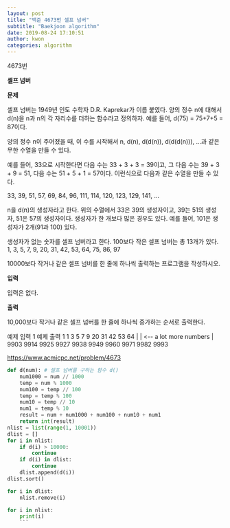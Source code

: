 ```yaml
---
layout: post
title: "백준 4673번 셀프 넘버"
subtitle: "Baekjoon algorithm"
date: 2019-08-24 17:10:51
author: kwon
categories: algorithm
---
```

4673번

**셀프 넘버**

**문제**

셀프 넘버는 1949년 인도 수학자 D.R. Kaprekar가 이름 붙였다. 양의 정수 n에 대해서 d(n)을 n과 n의 각 자리수를 더하는 함수라고 정의하자. 예를 들어, d(75) = 75+7+5 = 87이다.

양의 정수 n이 주어졌을 때, 이 수를 시작해서 n, d(n), d(d(n)), d(d(d(n))), ...과 같은 무한 수열을 만들 수 있다.

예를 들어, 33으로 시작한다면 다음 수는 33 + 3 + 3 = 39이고, 그 다음 수는 39 + 3 + 9 = 51, 다음 수는 51 + 5 + 1 = 57이다. 이런식으로 다음과 같은 수열을 만들 수 있다.

33, 39, 51, 57, 69, 84, 96, 111, 114, 120, 123, 129, 141, ...

n을 d(n)의 생성자라고 한다. 위의 수열에서 33은 39의 생성자이고, 39는 51의 생성자, 51은 57의 생성자이다. 생성자가 한 개보다 많은 경우도 있다. 예를 들어, 101은 생성자가 2개(91과 100) 있다.

생성자가 없는 숫자를 셀프 넘버라고 한다. 100보다 작은 셀프 넘버는 총 13개가 있다. 1, 3, 5, 7, 9, 20, 31, 42, 53, 64, 75, 86, 97

10000보다 작거나 같은 셀프 넘버를 한 줄에 하나씩 출력하는 프로그램을 작성하시오.


**입력**

입력은 없다.


**출력**

10,000보다 작거나 같은 셀프 넘버를 한 줄에 하나씩 증가하는 순서로 출력한다.

예제 입력 1
예제 출력 1
1
3
5
7
9
20
31
42
53
64
 |
 |       <-- a lot more numbers
 |
9903
9914
9925
9927
9938
9949
9960
9971
9982
9993


<https://www.acmicpc.net/problem/4673>

```Python
def d(num): # 셀프 넘버를 구하는 함수 d()
    num1000 = num // 1000
    temp = num % 1000
    num100 = temp // 100
    temp = temp % 100
    num10 = temp // 10
    num1 = temp % 10
    result = num + num1000 + num100 + num10 + num1
    return int(result)
nlist = list(range(1, 10001))
dlist = []
for i in nlist:
    if d(i) > 10000:
        continue
    if d(i) in dlist:
        continue
    dlist.append(d(i))
dlist.sort()

for i in dlist:
    nlist.remove(i)

for i in nlist:
    print(i)
    ```
